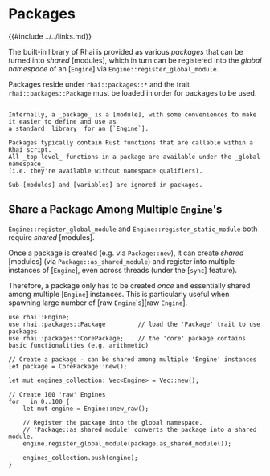 Packages
========

{{#include ../../links.md}}

The built-in library of Rhai is provided as various _packages_ that can be turned into _shared_
[modules], which in turn can be registered into the _global namespace_ of an [`Engine`] via
`Engine::register_global_module`.

Packages reside under `rhai::packages::*` and the trait `rhai::packages::Package` must be loaded in
order for packages to be used.

```admonish tip "Trivia: Packages _are_ modules!"

Internally, a _package_ is a [module], with some conveniences to make it easier to define and use as
a standard _library_ for an [`Engine`].

Packages typically contain Rust functions that are callable within a Rhai script.
All _top-level_ functions in a package are available under the _global namespace_
(i.e. they're available without namespace qualifiers).

Sub-[modules] and [variables] are ignored in packages.
```


Share a Package Among Multiple `Engine`'s
----------------------------------------

`Engine::register_global_module` and `Engine::register_static_module` both require _shared_ [modules].

Once a package is created (e.g. via `Package::new`), it can create _shared_ [modules]
(via `Package::as_shared_module`) and register into multiple instances of [`Engine`],
even across threads (under the [`sync`] feature).

Therefore, a package only has to be created _once_ and essentially shared among multiple [`Engine`] instances.
This is particularly useful when spawning large number of [raw `Engine`'s][raw `Engine`].

```rust,no_run
use rhai::Engine;
use rhai::packages::Package         // load the 'Package' trait to use packages
use rhai::packages::CorePackage;    // the 'core' package contains basic functionalities (e.g. arithmetic)

// Create a package - can be shared among multiple 'Engine' instances
let package = CorePackage::new();

let mut engines_collection: Vec<Engine> = Vec::new();

// Create 100 'raw' Engines
for _ in 0..100 {
    let mut engine = Engine::new_raw();

    // Register the package into the global namespace.
    // 'Package::as_shared_module' converts the package into a shared module.
    engine.register_global_module(package.as_shared_module());

    engines_collection.push(engine);
}
```
